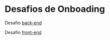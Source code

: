 # Desafios de Onboading

Desafio [back-end](https://github.com/LucasGobatto/taq-challange/blob/master/backend.md#desafio-backend)

Desafio [front-end](https://github.com/LucasGobatto/taq-challange/blob/master/frontend.md#desafio-frontend)
